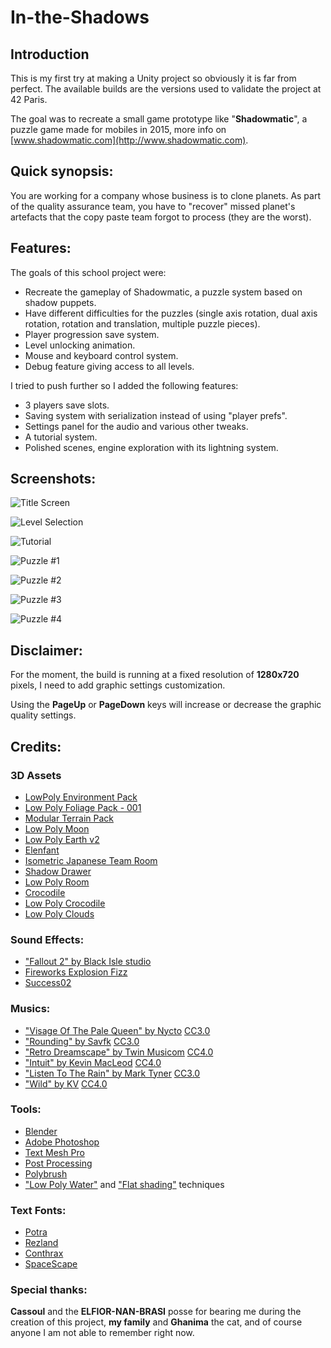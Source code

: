 # In-the-Shadows

## Introduction

This is my first try at making a Unity project so obviously it is far from perfect. The available builds are the versions used to validate the project at 42 Paris.  

The goal was to recreate a small game prototype like "**Shadowmatic**", a puzzle game made for mobiles in 2015, more info on [www.shadowmatic.com](http://www.shadowmatic.com).

## Quick synopsis:

You are working for a company whose business is to clone planets. As part of the quality assurance team, you have to "recover" missed planet's artefacts that the copy paste team forgot to process (they are the worst).

## Features:

The goals of this school project were:

*   Recreate the gameplay of Shadowmatic, a puzzle system based on shadow puppets.
*   Have different difficulties for the puzzles (single axis rotation, dual axis rotation, rotation and translation, multiple puzzle pieces).
*   Player progression save system.
*   Level unlocking animation.
*   Mouse and keyboard control system.
*   Debug feature giving access to all levels.

I tried to push further so I added the following features:

*   3 players save slots.
*   Saving system with serialization instead of using "player prefs".
*   Settings panel for the audio and various other tweaks.
*   A tutorial system.
*   Polished scenes, engine exploration with its lightning system.

## Screenshots:
![Title Screen](/Screenshots/main.png)

![Level Selection](/Screenshots/level_selection.png)

![Tutorial](/Screenshots/puzzle_0.png)

![Puzzle #1](/Screenshots/puzzle_1.png)

![Puzzle #2](/Screenshots/puzzle_2.png)

![Puzzle #3](/Screenshots/puzzle_3.png)

![Puzzle #4](/Screenshots/puzzle_4.png)


## Disclaimer:

For the moment, the build is running at a fixed resolution of __1280x720__ pixels, I need to add graphic settings customization.

Using the __PageUp__ or __PageDown__ keys will increase or decrease the graphic quality settings.

## Credits:

### 3D Assets

* [LowPoly Environment Pack](https://korveen.itch.io/lowpoly-environment-pack)  
* [Low Poly Foliage Pack - 001](https://emerald-eel-entertainment.itch.io/low-poly-foliage-pack-001)  
* [Modular Terrain Pack](https://fertile-soil-productions.itch.io/modular-terrain-pack)  
* [Low Poly Moon](https://sketchfab.com/3d-models/dear-mum-and-dad-i-have-made-it-to-the-moon-fb662136712744f4b1290f65033e8f06)  
* [Low Poly Earth v2](https://sketchfab.com/3d-models/low-poly-earthv2-31c7f11f8bfa4ef79949a4ee824ae81f)  
* [Elenfant](https://sketchfab.com/3d-models/elenfant-d9a1361bb7324e678ca21169533093d1)  
* [Isometric Japanese Team Room](https://sketchfab.com/3d-models/isometric-japanese-tea-room-b422c6839b72424ead4c015596c5a7d5)  
* [Shadow Drawer](https://github.com/keijiro/ShadowDrawer)  
* [Low Poly Room](https://sketchfab.com/3d-models/low-poly-room-6efd70b753f24ed2b12541e43154ffdd)  
* [Crocodile](https://sketchfab.com/3d-models/crocodile-63c056b2ac3049b594af60313e124e7b)  
* [Low Poly Crocodile](https://sketchfab.com/3d-models/caiman-alligator-lowpoly-1ce91697022a43bd98fed14c8e1dbf27)  
* [Low Poly Clouds](https://sketchfab.com/3d-models/low-poly-cloud-81910476b24d4fc5a73c908d6c2a38a2)

### Sound Effects:

* ["Fallout 2" by Black Isle studio](https://fallout.bethesda.net/)  
* [Fireworks Explosion Fizz](https://freesound.org/people/soundscalpel.com/sounds/110391/)  
* [Success02](https://freesound.org/people/rhodesmas/sounds/320652/)  

### Musics:

* ["Visage Of The Pale Queen" by Nycto](https://soundcloud.com/nyctomusic/nycto-visage-of-the-pale-queen) [CC3.0](http://creativecommons.org/licenses/by/3.0/)  
* ["Rounding" by Savfk](https://soundcloud.com/savfk/rounding) [CC3.0](http://creativecommons.org/licenses/by/3.0/)  
* ["Retro Dreamscape" by Twin Musicom](http://www.twinmusicom.org/) [CC4.0](http://creativecommons.org/licenses/by/4.0/)  
* ["Intuit" by Kevin MacLeod](https://incompetech.filmmusic.io/song/3922-intuit) [CC4.0](http://creativecommons.org/licenses/by/4.0/)  
* ["Listen To The Rain" by Mark Tyner](https://soundcloud.com/marktyner/listen-to-the-rain) [CC3.0](http://creativecommons.org/licenses/by/3.0/)  
* ["Wild" by KV](https://soundcloud.com/kvmusicprod/wild) [CC4.0](http://creativecommons.org/licenses/by/4.0/)  

### Tools:

* [Blender](https://www.blender.org)  
* [Adobe Photoshop](https://www.adobe.com/fr/products/photoshop.html)  
* [Text Mesh Pro](http://digitalnativestudios.com/)  
* [Post Processing](https://docs.unity3d.com/Packages/com.unity.postprocessing@2.3/manual/index.html)  
* [Polybrush](http://www.procore3d.com/polybrush/)  
* ["Low Poly Water"](http://viclw17.github.io/2016/03/29/low-poly-water/) and ["Flat shading"](https://answers.unity.com/questions/798510/flat-shading.html") techniques  

### Text Fonts:

* [Potra](https://www.dafont.com/fr/potra)  
* [Rezland](https://www.dafont.com/fr/rezland)  
* [Conthrax](https://www.dafont.com/fr/conthrax)  
* [SpaceScape](http://alexcpeterson.com/spacescape/)  

### Special thanks:

**Cassoul** and the **ELFIOR-NAN-BRASI** posse for bearing me during the creation of this project, **my family** and **Ghanima** the cat, and of course anyone I am not able to remember right now.
